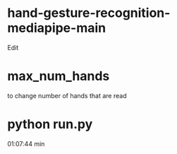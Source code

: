 # hand-gesture-recognition-mediapipe-main

Edit

# max_num_hands

to change number of hands that are read


# python run.py

01:07:44 min